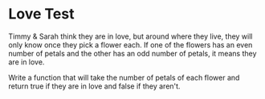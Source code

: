 # Love Test

Timmy & Sarah think they are in love, but around where they live, they will only know once they pick a flower each. If one of the flowers has an even number of petals and the other has an odd number of petals, it means they are in love.

Write a function that will take the number of petals of each flower and return true if they are in love and false if they aren't.
